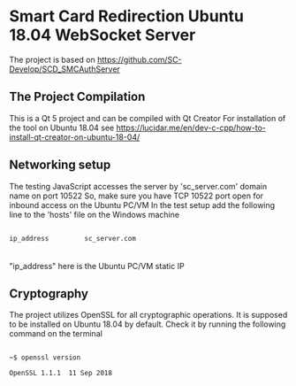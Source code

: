 # Smart Card Redirection Ubuntu 18.04 WebSocket Server

The project is based on https://github.com/SC-Develop/SCD_SMCAuthServer

## The Project Compilation
This is a Qt 5 project and can be compiled with Qt Creator
For installation of the tool on Ubuntu 18.04 see https://lucidar.me/en/dev-c-cpp/how-to-install-qt-creator-on-ubuntu-18-04/

## Networking setup
The testing JavaScript accesses the server by 'sc_server.com' domain name on port 10522
So, make sure you have TCP 10522 port open for inbound access on the Ubuntu PC/VM
In the test setup add the following line to the 'hosts' file on the Windows machine

<code>
ip_address         sc_server.com
</code> <br/> <br/>
"ip_address" here is the Ubuntu PC/VM static IP

## Cryptography
The project utilizes OpenSSL for all cryptographic operations. It is supposed to be installed on Ubuntu 18.04 by default. Check it by running the following command on the terminal

<code>
~$ openssl version
</code>
<code>
OpenSSL 1.1.1  11 Sep 2018
</code>